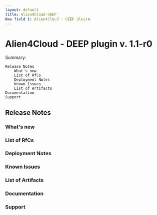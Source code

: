 ```yaml
---
layout: default
title: Alien4Cloud-DEEP
New field 1: Alien4Cloud - DEEP plugin
---
```


# Alien4Cloud - DEEP plugin v. 1.1-r0
 

Summary:

    Release Notes
        What's new
        List of RfCs
        Deployment Notes
        Known Issues
        List of Artifacts
    Documentation
    Support

## Release Notes

### What's new


### List of RfCs

### Deployment Notes

### Known Issues

### List of Artifacts

### Documentation

### Support
